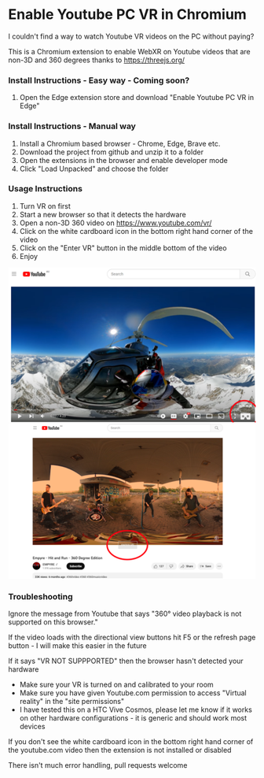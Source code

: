 # Enable Youtube PC VR in Chromium

I couldn't find a way to watch Youtube VR videos on the PC without paying?

This is a Chromium extension to enable WebXR on Youtube videos that are non-3D and 360 degrees thanks to https://threejs.org/

### Install Instructions - Easy way - Coming soon?
1. Open the Edge extension store and download "Enable Youtube PC VR in Edge"

### Install Instructions - Manual way
1. Install a Chromium based browser - Chrome, Edge, Brave etc.
2. Download the project from github and unzip it to a folder
3. Open the extensions in the browser and enable developer mode
4. Click "Load Unpacked" and choose the folder

### Usage Instructions
1. Turn VR on first
2. Start a new browser so that it detects the hardware
3. Open a non-3D 360 video on https://www.youtube.com/vr/
4. Click on the white cardboard icon in the bottom right hand corner of the video
5. Click on the "Enter VR" button in the middle bottom of the video
6. Enjoy

![Click the Cardboard Icon](pcytvr1.png)
![Click the Enter VR Button](pcytvr2.png)

### Troubleshooting
Ignore the message from Youtube that says "360° video playback is not supported on this browser."

If the video loads with the directional view buttons hit F5 or the refresh page button - I will make this easier in the future

If it says "VR NOT SUPPPORTED" then the browser hasn't detected your hardware
- Make sure your VR is turned on and calibrated to your room
- Make sure you have given Youtube.com permission to access "Virtual reality" in the "site permissions"
- I have tested this on a HTC Vive Cosmos, please let me know if it works on other hardware configurations - it is generic and should work most devices

If you don't see the white cardboard icon in the bottom right hand corner of the youtube.com video then the extension is not installed or disabled

There isn't much error handling, pull requests welcome